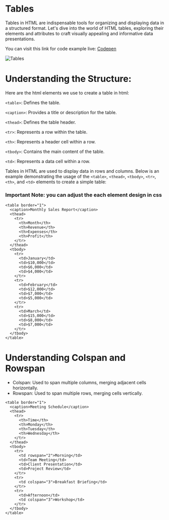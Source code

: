 # Tables

Tables in HTML are indispensable tools for organizing and displaying data in a structured format. Let's dive into the world of HTML tables, exploring their elements and attributes to craft visually appealing and informative data presentations.

You can visit this link for code example live:
[Codepen](https://codepen.io/Fernando-Lagahit/pen/PogWexW?editors=1010)

![Tables](https://www.programiz.com/sites/tutorial2program/files/html-table.png)

# Understanding the Structure:
Here are the html elements we use to create a table in html:

`<table>`: Defines the table.

`<caption>`: Provides a title or description for the table.

`<thead>`: Defines the table header.

`<tr>`: Represents a row within the table.

`<th>`: Represents a header cell within a row.

`<tbody>`: Contains the main content of the table.

`<td>`: Represents a data cell within a row.

Tables in HTML are used to display data in rows and columns. Below is an example demonstrating the usage of the `<table>`, `<thead>`, `<tbody>`, `<tr>`, `<th>`, and `<td>` elements to create a simple table:

### Important Note: you can adjust the each element design in css
```
<table border="1">
  <caption>Monthly Sales Report</caption>
  <thead>
    <tr>
      <th>Month</th>
      <th>Revenue</th>
      <th>Expenses</th>
      <th>Profit</th>
    </tr>
  </thead>
  <tbody>
    <tr>
      <td>January</td>
      <td>$10,000</td>
      <td>$6,000</td>
      <td>$4,000</td>
    </tr>
    <tr>
      <td>February</td>
      <td>$12,000</td>
      <td>$7,000</td>
      <td>$5,000</td>
    </tr>
    <tr>
      <td>March</td>
      <td>$15,000</td>
      <td>$8,000</td>
      <td>$7,000</td>
    </tr>
  </tbody>
</table>
```

# Understanding Colspan and Rowspan
- Colspan: Used to span multiple columns, merging adjacent cells horizontally.
- Rowspan: Used to span multiple rows, merging cells vertically.
```
<table border="1">
  <caption>Meeting Schedule</caption>
  <thead>
    <tr>
      <th>Time</th>
      <th>Monday</th>
      <th>Tuesday</th>
      <th>Wednesday</th>
    </tr>
  </thead>
  <tbody>
    <tr>
      <td rowspan="2">Morning</td>
      <td>Team Meeting</td>
      <td>Client Presentation</td>
      <td>Project Review</td>
    </tr>
    <tr>
      <td colspan="3">Breakfast Briefing</td>
    </tr>
    <tr>
      <td>Afternoon</td>
      <td colspan="3">Workshop</td>
    </tr>
  </tbody>
</table>
```



